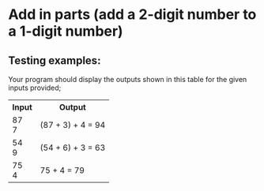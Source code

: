 # Add in parts (add a 2-digit number to a 1-digit number)

## Testing examples:

Your program should display the outputs shown in this table for the given inputs provided;

<table>
  <tr>
    <th>Input</th>
    <th>Output</th>
  </tr>
  <tr>
    <td>87<br>7</td>
    <td>(87 + 3) + 4 = 94</td>
  </tr>
  <tr>
    <td>54<br>9</td>
    <td>(54 + 6) + 3 = 63</td>
  </tr>
  <tr>
    <td>75<br>4</td>
    <td>75 + 4 = 79</td>
  </tr>
</table>
